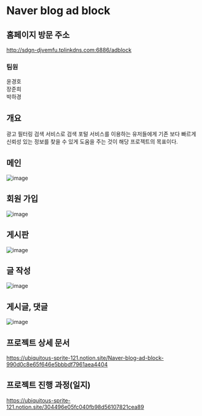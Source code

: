 # Naver blog ad block  
  
## 홈페이지 방문 주소  
http://sdgn-djvemfu.tplinkdns.com:6886/adblock
  
### 팀원  
윤경호  
장준희  
박하경  
  
## 개요  
  
광고 필터링 검색 서비스로 검색 포털 서비스를 이용하는 유저들에게 
기존 보다 빠르게 신뢰성 있는 정보를 찾을 수 있게 도움을 주는 것이 해당 프로젝트의 목표이다.  
  
## 메인
![image](https://user-images.githubusercontent.com/101491213/201604204-42cbf266-2fc7-4f14-83dd-7be5c4129a38.png)
  
  
## 회원 가입
![image](https://user-images.githubusercontent.com/101491213/201606318-67054594-885c-41ce-95e3-4299b463248b.png)
  
  
## 게시판
![image](https://user-images.githubusercontent.com/101491213/201604853-7230eab9-69c7-41c3-b7f6-49048550148d.png)
  
  
## 글 작성
![image](https://user-images.githubusercontent.com/101491213/201605758-d1571c10-9cd5-45b9-bb71-50da47a7c402.png)
  
  
## 게시글, 댓글
![image](https://user-images.githubusercontent.com/101491213/201606007-254cb697-e02e-4ef4-be33-abdb89a8922b.png)
  
  
## 프로젝트 상세 문서  
  
https://ubiquitous-sprite-121.notion.site/Naver-blog-ad-block-990d0c8e65f646e5bbbdf7961aea4404
  
## 프로젝트 진행 과정(일지)  
  
https://ubiquitous-sprite-121.notion.site/304496e05fc040fb98d56107821cea89
  
